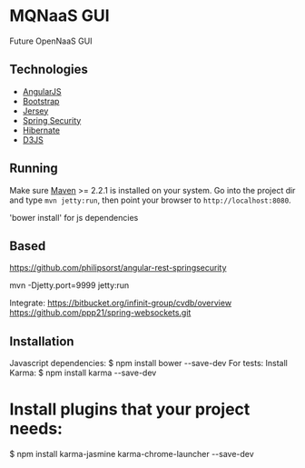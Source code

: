 MQNaaS GUI
================

Future OpenNaaS GUI

Technologies
------------

* [AngularJS](http://angularjs.org/)
* [Bootstrap](http://getbootstrap.com/)
* [Jersey](https://jersey.java.net/)
* [Spring Security](http://projects.spring.io/spring-security/)
* [Hibernate](http://hibernate.org/)
* [D3JS](http://d3js.org/)

Running
-------

Make sure [Maven](http://maven.apache.org/) >= 2.2.1 is installed on your system. 
Go into the project dir and type `mvn jetty:run`, then point your browser to `http://localhost:8080`.

'bower install' for js dependencies

Based
-------

https://github.com/philipsorst/angular-rest-springsecurity


mvn -Djetty.port=9999 jetty:run


Integrate:
https://bitbucket.org/infinit-group/cvdb/overview
https://github.com/ppp21/spring-websockets.git


Installation
-------
Javascript dependencies:
$ npm install bower --save-dev
For tests: 
Install Karma:
$ npm install karma --save-dev
# Install plugins that your project needs:
$ npm install karma-jasmine karma-chrome-launcher --save-dev
